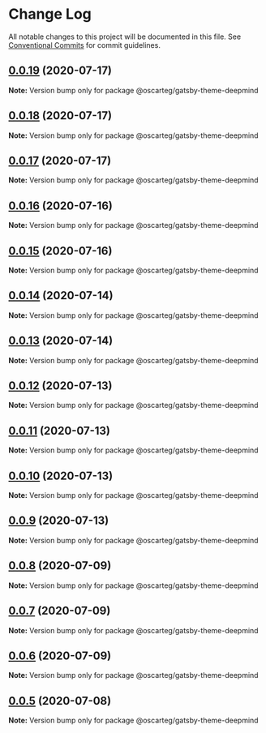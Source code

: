 # Change Log

All notable changes to this project will be documented in this file.
See [Conventional Commits](https://conventionalcommits.org) for commit guidelines.

## [0.0.19](https://github.com/oscarteg/gatsby-themes/compare/@oscarteg/gatsby-theme-deepmind@0.0.18...@oscarteg/gatsby-theme-deepmind@0.0.19) (2020-07-17)

**Note:** Version bump only for package @oscarteg/gatsby-theme-deepmind

## [0.0.18](https://github.com/oscarteg/gatsby-themes/compare/@oscarteg/gatsby-theme-deepmind@0.0.17...@oscarteg/gatsby-theme-deepmind@0.0.18) (2020-07-17)

**Note:** Version bump only for package @oscarteg/gatsby-theme-deepmind

## [0.0.17](https://github.com/oscarteg/gatsby-themes/compare/@oscarteg/gatsby-theme-deepmind@0.0.16...@oscarteg/gatsby-theme-deepmind@0.0.17) (2020-07-17)

**Note:** Version bump only for package @oscarteg/gatsby-theme-deepmind

## [0.0.16](https://github.com/oscarteg/gatsby-themes/compare/@oscarteg/gatsby-theme-deepmind@0.0.15...@oscarteg/gatsby-theme-deepmind@0.0.16) (2020-07-16)

**Note:** Version bump only for package @oscarteg/gatsby-theme-deepmind

## [0.0.15](https://github.com/oscarteg/gatsby-themes/compare/@oscarteg/gatsby-theme-deepmind@0.0.14...@oscarteg/gatsby-theme-deepmind@0.0.15) (2020-07-16)

**Note:** Version bump only for package @oscarteg/gatsby-theme-deepmind

## [0.0.14](https://github.com/oscarteg/gatsby-themes/compare/@oscarteg/gatsby-theme-deepmind@0.0.13...@oscarteg/gatsby-theme-deepmind@0.0.14) (2020-07-14)

**Note:** Version bump only for package @oscarteg/gatsby-theme-deepmind

## [0.0.13](https://github.com/oscarteg/gatsby-themes/compare/@oscarteg/gatsby-theme-deepmind@0.0.12...@oscarteg/gatsby-theme-deepmind@0.0.13) (2020-07-14)

**Note:** Version bump only for package @oscarteg/gatsby-theme-deepmind

## [0.0.12](https://github.com/oscarteg/gatsby-themes/compare/@oscarteg/gatsby-theme-deepmind@0.0.11...@oscarteg/gatsby-theme-deepmind@0.0.12) (2020-07-13)

**Note:** Version bump only for package @oscarteg/gatsby-theme-deepmind

## [0.0.11](https://github.com/oscarteg/gatsby-themes/compare/@oscarteg/gatsby-theme-deepmind@0.0.10...@oscarteg/gatsby-theme-deepmind@0.0.11) (2020-07-13)

**Note:** Version bump only for package @oscarteg/gatsby-theme-deepmind

## [0.0.10](https://github.com/oscarteg/gatsby-themes/compare/@oscarteg/gatsby-theme-deepmind@0.0.9...@oscarteg/gatsby-theme-deepmind@0.0.10) (2020-07-13)

**Note:** Version bump only for package @oscarteg/gatsby-theme-deepmind

## [0.0.9](https://github.com/oscarteg/gatsby-themes/compare/@oscarteg/gatsby-theme-deepmind@0.0.8...@oscarteg/gatsby-theme-deepmind@0.0.9) (2020-07-13)

**Note:** Version bump only for package @oscarteg/gatsby-theme-deepmind

## [0.0.8](https://github.com/oscarteg/gatsby-themes/compare/@oscarteg/gatsby-theme-deepmind@0.0.7...@oscarteg/gatsby-theme-deepmind@0.0.8) (2020-07-09)

**Note:** Version bump only for package @oscarteg/gatsby-theme-deepmind

## [0.0.7](https://github.com/oscarteg/gatsby-themes/compare/@oscarteg/gatsby-theme-deepmind@0.0.6...@oscarteg/gatsby-theme-deepmind@0.0.7) (2020-07-09)

**Note:** Version bump only for package @oscarteg/gatsby-theme-deepmind

## [0.0.6](https://github.com/oscarteg/gatsby-themes/compare/@oscarteg/gatsby-theme-deepmind@0.0.5...@oscarteg/gatsby-theme-deepmind@0.0.6) (2020-07-09)

**Note:** Version bump only for package @oscarteg/gatsby-theme-deepmind

## [0.0.5](https://github.com/oscarteg/gatsby-themes/compare/@oscarteg/gatsby-theme-deepmind@0.0.4...@oscarteg/gatsby-theme-deepmind@0.0.5) (2020-07-08)

**Note:** Version bump only for package @oscarteg/gatsby-theme-deepmind
